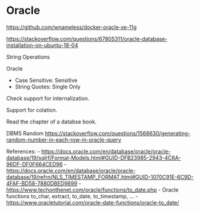 # Oracle

https://github.com/wnameless/docker-oracle-xe-11g

https://stackoverflow.com/questions/67805311/oracle-database-installation-on-ubuntu-18-04

String Operations

Oracle

- Case Sensitive: Sensitive
- String Quotes: Single Only

Check support for internalization.

Support for colation.

Read the chapter of a databse book.

DBMS Random https://stackoverflow.com/questions/1568630/generating-random-number-in-each-row-in-oracle-query

References: - https://docs.oracle.com/en/database/oracle/oracle-database/19/sqlrf/Format-Models.html#GUID-DFB23985-2943-4C6A-96DF-DF0F664CED96 - https://docs.oracle.com/en/database/oracle/oracle-database/19/refrn/NLS_TIMESTAMP_FORMAT.html#GUID-1070C91E-6C9D-4FAF-BD58-7880DBED9899 - https://www.techonthenet.com/oracle/functions/to_date.php - Oracle functions to_char, extract, to_date, to_timestamp, … - https://www.oracletutorial.com/oracle-date-functions/oracle-to_date/